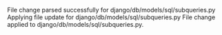 File change parsed successfully for django/db/models/sql/subqueries.py
Applying file update for django/db/models/sql/subqueries.py
File change applied to django/db/models/sql/subqueries.py.
